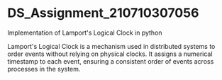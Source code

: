 # DS_Assignment_210710307056
Implementation of  Lamport's Logical Clock in python

Lamport's Logical Clock is a mechanism used in distributed systems to order events without relying on physical clocks. It assigns a numerical timestamp to each event, ensuring a consistent order of events across processes in the system.

